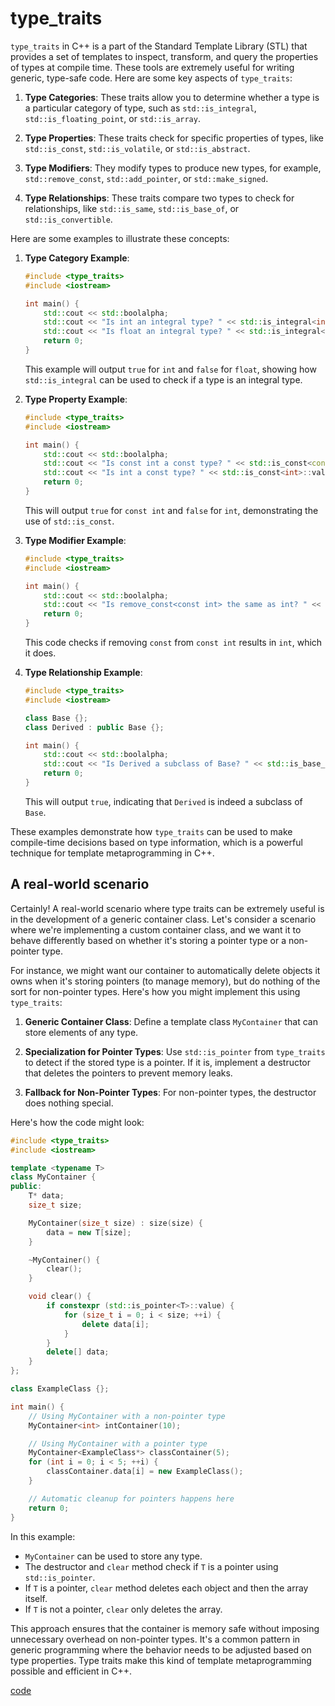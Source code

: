 # type_traits
`type_traits` in C++ is a part of the Standard Template Library (STL) that provides a set of templates to inspect, transform, and query the properties of types at compile time. These tools are extremely useful for writing generic, type-safe code. Here are some key aspects of `type_traits`:

1. **Type Categories**: These traits allow you to determine whether a type is a particular category of type, such as `std::is_integral`, `std::is_floating_point`, or `std::is_array`.

2. **Type Properties**: These traits check for specific properties of types, like `std::is_const`, `std::is_volatile`, or `std::is_abstract`.

3. **Type Modifiers**: They modify types to produce new types, for example, `std::remove_const`, `std::add_pointer`, or `std::make_signed`.

4. **Type Relationships**: These traits compare two types to check for relationships, like `std::is_same`, `std::is_base_of`, or `std::is_convertible`.

Here are some examples to illustrate these concepts:

1. **Type Category Example**:
   ```cpp
   #include <type_traits>
   #include <iostream>

   int main() {
       std::cout << std::boolalpha;
       std::cout << "Is int an integral type? " << std::is_integral<int>::value << std::endl;
       std::cout << "Is float an integral type? " << std::is_integral<float>::value << std::endl;
       return 0;
   }
   ```

   This example will output `true` for `int` and `false` for `float`, showing how `std::is_integral` can be used to check if a type is an integral type.

2. **Type Property Example**:
   ```cpp
   #include <type_traits>
   #include <iostream>

   int main() {
       std::cout << std::boolalpha;
       std::cout << "Is const int a const type? " << std::is_const<const int>::value << std::endl;
       std::cout << "Is int a const type? " << std::is_const<int>::value << std::endl;
       return 0;
   }
   ```

   This will output `true` for `const int` and `false` for `int`, demonstrating the use of `std::is_const`.

3. **Type Modifier Example**:
   ```cpp
   #include <type_traits>
   #include <iostream>

   int main() {
       std::cout << std::boolalpha;
       std::cout << "Is remove_const<const int> the same as int? " << std::is_same<std::remove_const<const int>::type, int>::value << std::endl;
       return 0;
   }
   ```

   This code checks if removing `const` from `const int` results in `int`, which it does.

4. **Type Relationship Example**:
   ```cpp
   #include <type_traits>
   #include <iostream>

   class Base {};
   class Derived : public Base {};

   int main() {
       std::cout << std::boolalpha;
       std::cout << "Is Derived a subclass of Base? " << std::is_base_of<Base, Derived>::value << std::endl;
       return 0;
   }
   ```

   This will output `true`, indicating that `Derived` is indeed a subclass of `Base`.

These examples demonstrate how `type_traits` can be used to make compile-time decisions based on type information, which is a powerful technique for template metaprogramming in C++.

## A real-world scenario
Certainly! A real-world scenario where type traits can be extremely useful is in the development of a generic container class. Let's consider a scenario where we're implementing a custom container class, and we want it to behave differently based on whether it's storing a pointer type or a non-pointer type. 

For instance, we might want our container to automatically delete objects it owns when it's storing pointers (to manage memory), but do nothing of the sort for non-pointer types. Here's how you might implement this using `type_traits`:

1. **Generic Container Class**: Define a template class `MyContainer` that can store elements of any type.

2. **Specialization for Pointer Types**: Use `std::is_pointer` from `type_traits` to detect if the stored type is a pointer. If it is, implement a destructor that deletes the pointers to prevent memory leaks.

3. **Fallback for Non-Pointer Types**: For non-pointer types, the destructor does nothing special.

Here's how the code might look:

```cpp
#include <type_traits>
#include <iostream>

template <typename T>
class MyContainer {
public:
    T* data;
    size_t size;

    MyContainer(size_t size) : size(size) {
        data = new T[size];
    }

    ~MyContainer() {
        clear();
    }

    void clear() {
        if constexpr (std::is_pointer<T>::value) {
            for (size_t i = 0; i < size; ++i) {
                delete data[i];
            }
        }
        delete[] data;
    }
};

class ExampleClass {};

int main() {
    // Using MyContainer with a non-pointer type
    MyContainer<int> intContainer(10);

    // Using MyContainer with a pointer type
    MyContainer<ExampleClass*> classContainer(5);
    for (int i = 0; i < 5; ++i) {
        classContainer.data[i] = new ExampleClass();
    }

    // Automatic cleanup for pointers happens here
    return 0;
}
```

In this example:

- `MyContainer` can be used to store any type.
- The destructor and `clear` method check if `T` is a pointer using `std::is_pointer`.
- If `T` is a pointer, `clear` method deletes each object and then the array itself.
- If `T` is not a pointer, `clear` only deletes the array.

This approach ensures that the container is memory safe without imposing unnecessary overhead on non-pointer types. It's a common pattern in generic programming where the behavior needs to be adjusted based on type properties. Type traits make this kind of template metaprogramming possible and efficient in C++.

[code](../src/type_traits.cpp)
